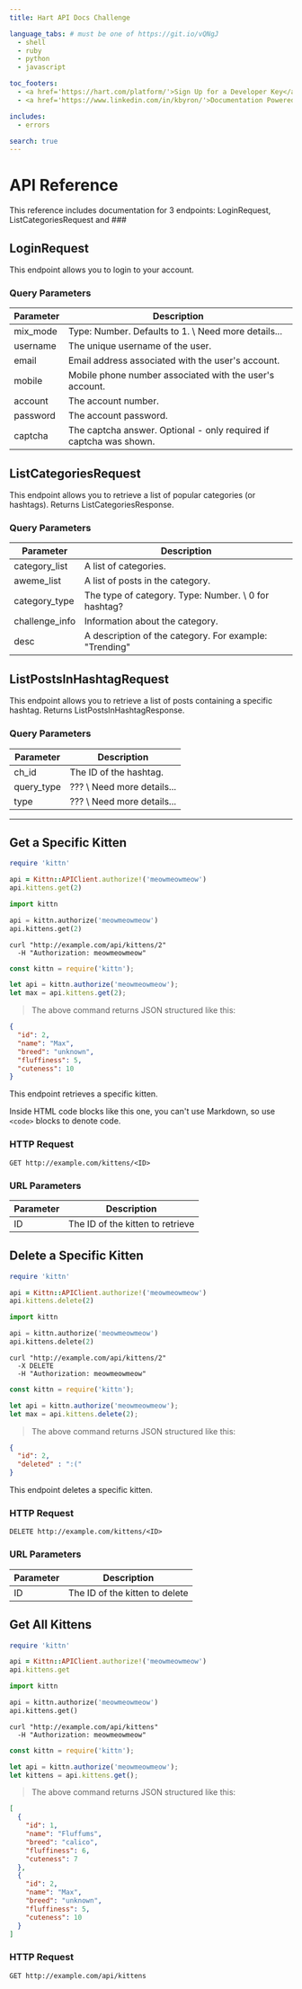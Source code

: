 ```yaml
---
title: Hart API Docs Challenge

language_tabs: # must be one of https://git.io/vQNgJ
  - shell
  - ruby
  - python
  - javascript

toc_footers:
  - <a href='https://hart.com/platform/'>Sign Up for a Developer Key</a>
  - <a href='https://www.linkedin.com/in/kbyron/'>Documentation Powered by Kyle :-)</a>

includes:
  - errors

search: true
---
```


# API Reference

This reference includes documentation for 3 endpoints: LoginRequest, ListCategoriesRequest and ###

## LoginRequest

This endpoint allows you to login to your account.

### Query Parameters

Parameter | Description
--------- | -----------
mix_mode  | Type: Number. Defaults to 1. \\ Need more details...
username  | The unique username of the user.
email     | Email address associated with the user's account.
mobile    | Mobile phone number associated with the user's account.
account   | The account number.
password  | The account password.
captcha   | The captcha answer. Optional - only required if captcha was shown.


## ListCategoriesRequest

This endpoint allows you to retrieve a list of popular categories (or hashtags). Returns ListCategoriesResponse.

### Query Parameters

Parameter      | Description
---------      | -----------
category_list  | A list of categories.
aweme_list     | A list of posts in the category.
category_type  | The type of category. Type: Number. \\ 0 for hashtag?
challenge_info | Information about the category. 
desc           | A description of the category. For example: "Trending"


## ListPostsInHashtagRequest

This endpoint allows you to retrieve a list of posts containing a specific hashtag. Returns ListPostsInHashtagResponse.

### Query Parameters

Parameter      | Description
---------      | -----------
ch_id          | The ID of the hashtag.
query_type     | ??? \\ Need more details...
type           | ??? \\ Need more details...


-------------




## Get a Specific Kitten

```ruby
require 'kittn'

api = Kittn::APIClient.authorize!('meowmeowmeow')
api.kittens.get(2)
```

```python
import kittn

api = kittn.authorize('meowmeowmeow')
api.kittens.get(2)
```

```shell
curl "http://example.com/api/kittens/2"
  -H "Authorization: meowmeowmeow"
```

```javascript
const kittn = require('kittn');

let api = kittn.authorize('meowmeowmeow');
let max = api.kittens.get(2);
```

> The above command returns JSON structured like this:

```json
{
  "id": 2,
  "name": "Max",
  "breed": "unknown",
  "fluffiness": 5,
  "cuteness": 10
}
```

This endpoint retrieves a specific kitten.

<aside class="warning">Inside HTML code blocks like this one, you can't use Markdown, so use <code>&lt;code&gt;</code> blocks to denote code.</aside>

### HTTP Request

`GET http://example.com/kittens/<ID>`

### URL Parameters

Parameter | Description
--------- | -----------
ID | The ID of the kitten to retrieve

## Delete a Specific Kitten

```ruby
require 'kittn'

api = Kittn::APIClient.authorize!('meowmeowmeow')
api.kittens.delete(2)
```

```python
import kittn

api = kittn.authorize('meowmeowmeow')
api.kittens.delete(2)
```

```shell
curl "http://example.com/api/kittens/2"
  -X DELETE
  -H "Authorization: meowmeowmeow"
```

```javascript
const kittn = require('kittn');

let api = kittn.authorize('meowmeowmeow');
let max = api.kittens.delete(2);
```

> The above command returns JSON structured like this:

```json
{
  "id": 2,
  "deleted" : ":("
}
```

This endpoint deletes a specific kitten.

### HTTP Request

`DELETE http://example.com/kittens/<ID>`

### URL Parameters

Parameter | Description
--------- | -----------
ID | The ID of the kitten to delete

## Get All Kittens

```ruby
require 'kittn'

api = Kittn::APIClient.authorize!('meowmeowmeow')
api.kittens.get
```

```python
import kittn

api = kittn.authorize('meowmeowmeow')
api.kittens.get()
```

```shell
curl "http://example.com/api/kittens"
  -H "Authorization: meowmeowmeow"
```

```javascript
const kittn = require('kittn');

let api = kittn.authorize('meowmeowmeow');
let kittens = api.kittens.get();
```

> The above command returns JSON structured like this:

```json
[
  {
    "id": 1,
    "name": "Fluffums",
    "breed": "calico",
    "fluffiness": 6,
    "cuteness": 7
  },
  {
    "id": 2,
    "name": "Max",
    "breed": "unknown",
    "fluffiness": 5,
    "cuteness": 10
  }
]
```

### HTTP Request

`GET http://example.com/api/kittens`
